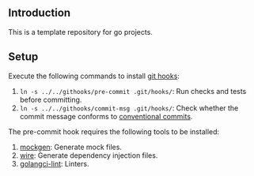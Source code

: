 ## Introduction

This is a template repository for go projects.

## Setup

Execute the following commands to install [git hooks](https://git-scm.com/docs/githooks):

1. `ln -s ../../githooks/pre-commit .git/hooks/`: Run checks and tests before committing.
2. `ln -s ../../githooks/commit-msg .git/hooks/`: Check whether the commit message conforms to [conventional commits](https://www.conventionalcommits.org/en/v1.0.0/).

The pre-commit hook requires the following tools to be installed:

1. [mockgen](https://github.com/uber-go/mock): Generate mock files.
2. [wire](https://github.com/google/wire): Generate dependency injection files.
3. [golangci-lint](https://golangci-lint.run/welcome/install/): Linters.
